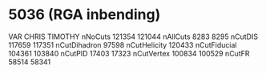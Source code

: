 # 5036 (RGA inbending)
VAR          CHRIS  TIMOTHY
nNoCuts      121354 121044
nAllCuts     8283   8295
nCutDIS      117659 117351
nCutDihadron 97598
nCutHelicity 120433
nCutFiducial 104361 103840
nCutPID      17403  17323
nCutVertex   100834 100529
nCutFR       58514  58341
